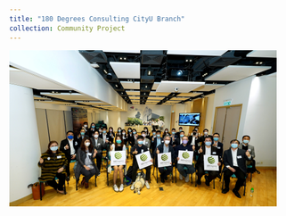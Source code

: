 ```yaml
---
title: "180 Degrees Consulting CityU Branch"
collection: Community Project
---
```


<img src='/images/test.png'>
